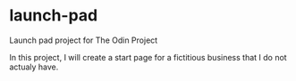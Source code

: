 # launch-pad
Launch pad project for The Odin Project

In this project, I will create a start page for a fictitious business that I do not actualy have. 
